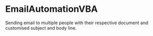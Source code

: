 # EmailAutomationVBA
Sending email to multiple people with their respective document and customised subject and body line.
